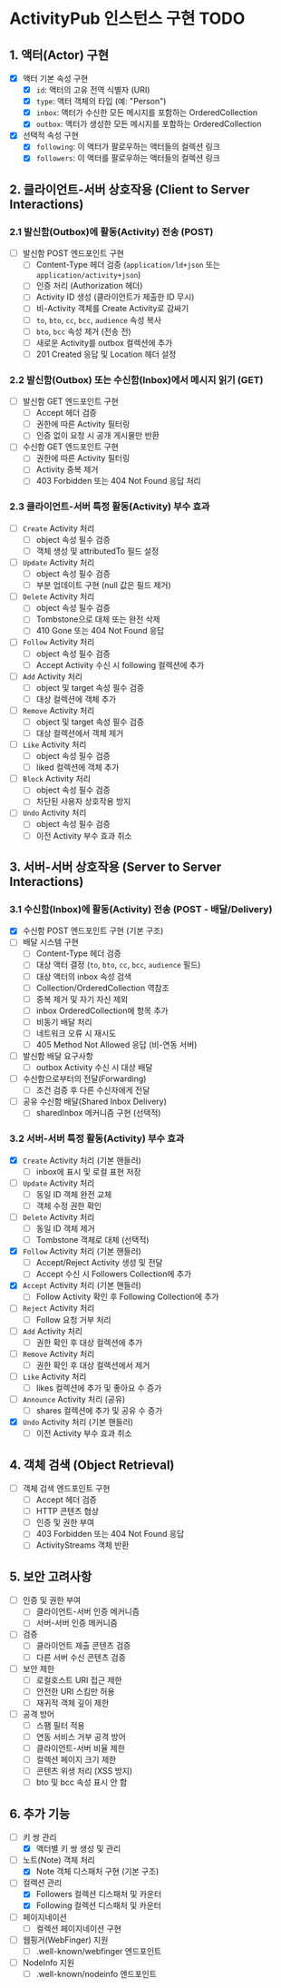 # ActivityPub 인스턴스 구현 TODO

## 1. 액터(Actor) 구현

- [x] 액터 기본 속성 구현
  - [x] `id`: 액터의 고유 전역 식별자 (URI)
  - [x] `type`: 액터 객체의 타입 (예: "Person")
  - [x] `inbox`: 액터가 수신한 모든 메시지를 포함하는 OrderedCollection
  - [x] `outbox`: 액터가 생성한 모든 메시지를 포함하는 OrderedCollection
- [x] 선택적 속성 구현
  - [x] `following`: 이 액터가 팔로우하는 액터들의 컬렉션 링크
  - [x] `followers`: 이 액터를 팔로우하는 액터들의 컬렉션 링크

## 2. 클라이언트-서버 상호작용 (Client to Server Interactions)

### 2.1 발신함(Outbox)에 활동(Activity) 전송 (POST)

- [ ] 발신함 POST 엔드포인트 구현
  - [ ] Content-Type 헤더 검증 (`application/ld+json` 또는 `application/activity+json`)
  - [ ] 인증 처리 (Authorization 헤더)
  - [ ] Activity ID 생성 (클라이언트가 제출한 ID 무시)
  - [ ] 비-Activity 객체를 Create Activity로 감싸기
  - [ ] `to`, `bto`, `cc`, `bcc`, `audience` 속성 복사
  - [ ] `bto`, `bcc` 속성 제거 (전송 전)
  - [ ] 새로운 Activity를 outbox 컬렉션에 추가
  - [ ] 201 Created 응답 및 Location 헤더 설정

### 2.2 발신함(Outbox) 또는 수신함(Inbox)에서 메시지 읽기 (GET)

- [ ] 발신함 GET 엔드포인트 구현
  - [ ] Accept 헤더 검증
  - [ ] 권한에 따른 Activity 필터링
  - [ ] 인증 없이 요청 시 공개 게시물만 반환
- [ ] 수신함 GET 엔드포인트 구현
  - [ ] 권한에 따른 Activity 필터링
  - [ ] Activity 중복 제거
  - [ ] 403 Forbidden 또는 404 Not Found 응답 처리

### 2.3 클라이언트-서버 특정 활동(Activity) 부수 효과

- [ ] `Create` Activity 처리
  - [ ] object 속성 필수 검증
  - [ ] 객체 생성 및 attributedTo 필드 설정
- [ ] `Update` Activity 처리
  - [ ] object 속성 필수 검증
  - [ ] 부분 업데이트 구현 (null 값은 필드 제거)
- [ ] `Delete` Activity 처리
  - [ ] object 속성 필수 검증
  - [ ] Tombstone으로 대체 또는 완전 삭제
  - [ ] 410 Gone 또는 404 Not Found 응답
- [ ] `Follow` Activity 처리
  - [ ] object 속성 필수 검증
  - [ ] Accept Activity 수신 시 following 컬렉션에 추가
- [ ] `Add` Activity 처리
  - [ ] object 및 target 속성 필수 검증
  - [ ] 대상 컬렉션에 객체 추가
- [ ] `Remove` Activity 처리
  - [ ] object 및 target 속성 필수 검증
  - [ ] 대상 컬렉션에서 객체 제거
- [ ] `Like` Activity 처리
  - [ ] object 속성 필수 검증
  - [ ] liked 컬렉션에 객체 추가
- [ ] `Block` Activity 처리
  - [ ] object 속성 필수 검증
  - [ ] 차단된 사용자 상호작용 방지
- [ ] `Undo` Activity 처리
  - [ ] object 속성 필수 검증
  - [ ] 이전 Activity 부수 효과 취소

## 3. 서버-서버 상호작용 (Server to Server Interactions)

### 3.1 수신함(Inbox)에 활동(Activity) 전송 (POST - 배달/Delivery)

- [x] 수신함 POST 엔드포인트 구현 (기본 구조)
- [ ] 배달 시스템 구현
  - [ ] Content-Type 헤더 검증
  - [ ] 대상 액터 결정 (`to`, `bto`, `cc`, `bcc`, `audience` 필드)
  - [ ] 대상 액터의 inbox 속성 검색
  - [ ] Collection/OrderedCollection 역참조
  - [ ] 중복 제거 및 자기 자신 제외
  - [ ] inbox OrderedCollection에 항목 추가
  - [ ] 비동기 배달 처리
  - [ ] 네트워크 오류 시 재시도
  - [ ] 405 Method Not Allowed 응답 (비-연동 서버)
- [ ] 발신함 배달 요구사항
  - [ ] outbox Activity 수신 시 대상 배달
- [ ] 수신함으로부터의 전달(Forwarding)
  - [ ] 조건 검증 후 다른 수신자에게 전달
- [ ] 공유 수신함 배달(Shared Inbox Delivery)
  - [ ] sharedInbox 메커니즘 구현 (선택적)

### 3.2 서버-서버 특정 활동(Activity) 부수 효과

- [x] `Create` Activity 처리 (기본 핸들러)
  - [ ] inbox에 표시 및 로컬 표현 저장
- [ ] `Update` Activity 처리
  - [ ] 동일 ID 객체 완전 교체
  - [ ] 객체 수정 권한 확인
- [ ] `Delete` Activity 처리
  - [ ] 동일 ID 객체 제거
  - [ ] Tombstone 객체로 대체 (선택적)
- [x] `Follow` Activity 처리 (기본 핸들러)
  - [ ] Accept/Reject Activity 생성 및 전달
  - [ ] Accept 수신 시 Followers Collection에 추가
- [x] `Accept` Activity 처리 (기본 핸들러)
  - [ ] Follow Activity 확인 후 Following Collection에 추가
- [ ] `Reject` Activity 처리
  - [ ] Follow 요청 거부 처리
- [ ] `Add` Activity 처리
  - [ ] 권한 확인 후 대상 컬렉션에 추가
- [ ] `Remove` Activity 처리
  - [ ] 권한 확인 후 대상 컬렉션에서 제거
- [ ] `Like` Activity 처리
  - [ ] likes 컬렉션에 추가 및 좋아요 수 증가
- [ ] `Announce` Activity 처리 (공유)
  - [ ] shares 컬렉션에 추가 및 공유 수 증가
- [x] `Undo` Activity 처리 (기본 핸들러)
  - [ ] 이전 Activity 부수 효과 취소

## 4. 객체 검색 (Object Retrieval)

- [ ] 객체 검색 엔드포인트 구현
  - [ ] Accept 헤더 검증
  - [ ] HTTP 콘텐츠 협상
  - [ ] 인증 및 권한 부여
  - [ ] 403 Forbidden 또는 404 Not Found 응답
  - [ ] ActivityStreams 객체 반환

## 5. 보안 고려사항

- [ ] 인증 및 권한 부여
  - [ ] 클라이언트-서버 인증 메커니즘
  - [ ] 서버-서버 인증 메커니즘
- [ ] 검증
  - [ ] 클라이언트 제출 콘텐츠 검증
  - [ ] 다른 서버 수신 콘텐츠 검증
- [ ] 보안 제한
  - [ ] 로컬호스트 URI 접근 제한
  - [ ] 안전한 URI 스킴만 허용
  - [ ] 재귀적 객체 깊이 제한
- [ ] 공격 방어
  - [ ] 스팸 필터 적용
  - [ ] 연동 서비스 거부 공격 방어
  - [ ] 클라이언트-서버 비율 제한
  - [ ] 컬렉션 페이지 크기 제한
  - [ ] 콘텐츠 위생 처리 (XSS 방지)
  - [ ] bto 및 bcc 속성 표시 안 함

## 6. 추가 기능

- [ ] 키 쌍 관리
  - [x] 액터별 키 쌍 생성 및 관리
- [ ] 노트(Note) 객체 처리
  - [x] Note 객체 디스패처 구현 (기본 구조)
- [ ] 컬렉션 관리
  - [x] Followers 컬렉션 디스패처 및 카운터
  - [x] Following 컬렉션 디스패처 및 카운터
- [ ] 페이지네이션
  - [ ] 컬렉션 페이지네이션 구현
- [ ] 웹핑거(WebFinger) 지원
  - [ ] .well-known/webfinger 엔드포인트
- [ ] NodeInfo 지원
  - [ ] .well-known/nodeinfo 엔드포인트
